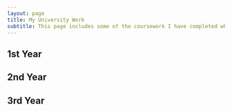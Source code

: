 ```yaml
---
layout: page
title: My University Work
subtitle: This page includes some of the coursework I have completed while studying Ethical Hacking at Abertay University
---
```


## 1st Year

## 2nd Year

## 3rd Year
